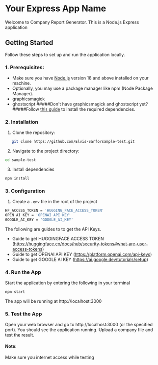 # Your Express App Name

Welcome to Company Report Generator. This is a Node.js Express application

## Getting Started
Follow these steps to set up and run the application locally.


### 1. Prerequisites:
- Make sure you have [Node.js](https://nodejs.org/) version 18 and above installed on your machine.
- Optionally, you may use a package manager like npm (Node Package Manager).
- graphicsmagick
- ghostscript
#####Don't have graphicsmagick and ghostscript yet?
#####Follow [this guide](https://github.com/yakovmeister/pdf2image/blob/HEAD/docs/gm-installation.md) to install the required dependencies.


### 2. Installation
1. Clone the repository:
```bash
   git clone https://github.com/Elvis-Sarfo/sample-test.git
```
2. Navigate to the project directory:
```bash
cd sample-test
```

3. Install dependencies
```bash
npm install
```

### 3. Configuration
1. Create a `.env` file in the root of the project
```bash
HF_ACCESS_TOKEN = 'HUGGING_FACE_ACCESS_TOKEN'
OPEN_AI_KEY = 'OPENAI_API_KEY'
GOOGLE_AI_KEY = 'GOOGLE_AI_KEY'
```
The following are guides to to get the API Keys.
- Guide to get HUGGINGFACE ACCESS TOKEN (https://huggingface.co/docs/hub/security-tokens#what-are-user-access-tokens)
- Guide to get OPENAI API KEY (https://platform.openai.com/api-keys)
- Guide to get GOOGLE AI KEY (https://ai.google.dev/tutorials/setup)

### 4. Run the App
Start the application by entering the following in your terminal
```bash
npm start
```
The app will be running at http://localhost:3000

### 5. Test the App
Open your web browser and go to http://localhost:3000 (or the specified port). You should see the application running. Upload a company file and test the result.
#### Note: 
Make sure you internet access while testing